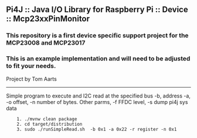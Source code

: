 Pi4J :: Java I/O Library for Raspberry Pi :: Device :: Mcp23xxPinMonitor
---

### This repository is a first device specific support project for the MCP23008 and MCP23017

### This is an example implementation and will need to be adjusted to fit your needs.

Project by Tom Aarts

---
Simple program to execute and I2C read at the specified bus -b, address -a,
-o offset, -n number of bytes. Other parms, -f FFDC level, -s dump pi4j sys data

```
    1. ./mvnw clean package
    2. cd target/distribution
    3. sudo ./runSimpleRead.sh  -b 0x1 -a 0x22 -r register -n 0x1
```

